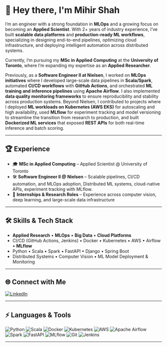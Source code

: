 # 👋 Hey there, I'm Mihir Shah  

I’m an engineer with a strong foundation in **MLOps** and a growing focus on becoming an **Applied Scientist**. With 2+ years of industry experience, I’ve built **scalable data platforms** and **production-ready ML workflows**, specializing in designing end-to-end pipelines, optimizing cloud infrastructure, and deploying intelligent automation across distributed systems.  

Currently, I’m pursuing my **MSc in Applied Computing** at the **University of Toronto**, where I’m expanding my expertise as an **Applied Researcher**.

Previously, as a **Software Engineer II at Nielsen**, I worked on **MLOps initiatives** where I developed large-scale data pipelines in **Scala/Spark**, automated **CI/CD workflows** with **GitHub Actions**, and orchestrated **ML training and inference pipelines** using **Apache Airflow**. I also implemented **data quality monitoring frameworks** to ensure reproducibility and stability across production systems. Beyond Nielsen, I contributed to projects where I deployed **ML workloads on Kubernetes (AWS EKS)** for autoscaling and high availability, used **MLflow** for experiment tracking and model versioning to streamline the transition from research to production, and built **Dockerized ML services** that exposed **REST APIs** for both real-time inference and batch scoring.  

---

## 🏆 Experience  

- 🎓 **MSc in Applied Computing** – Applied Scientist @ University of Toronto  
- 🛠️ **Software Engineer II @ Nielsen** – Scalable pipelines, CI/CD automation, and MLOps adoption, Distributed ML systems, cloud-native APIs, experiment tracking with MLflow.
- 🤖 **Internships & Research Roles** – Experience across computer vision, deep learning, and large-scale data infrastructure  

---

## 🛠️ Skills & Tech Stack  

- **Applied Research** • **MLOps** • **Big Data** • **Cloud Platforms**  
- CI/CD (GitHub Actions, Jenkins) • Docker • Kubernetes • AWS • Airflow • **MLflow**  
- Python • Scala • Spark • FastAPI • Django • Spring Boot  
- Distributed Systems • Computer Vision • ML Model Deployment & Monitoring  

---

## 🌐 Connect with Me  

[![LinkedIn](https://img.shields.io/badge/LinkedIn-0077B5?style=for-the-badge&logo=linkedin&logoColor=white)](https://www.linkedin.com/in/mihirshah0114)

---

## ⚡ Languages & Tools  

![Python](https://img.shields.io/badge/Python-3776AB?style=for-the-badge&logo=python&logoColor=white)
![Scala](https://img.shields.io/badge/Scala-DC322F?style=for-the-badge&logo=scala&logoColor=white)
![Docker](https://img.shields.io/badge/Docker-2496ED?style=for-the-badge&logo=docker&logoColor=white)
![Kubernetes](https://img.shields.io/badge/Kubernetes-326CE5?style=for-the-badge&logo=kubernetes&logoColor=white)
![AWS](https://img.shields.io/badge/AWS-232F3E?style=for-the-badge&logo=amazonaws&logoColor=white)
![Apache Airflow](https://img.shields.io/badge/Apache_Airflow-017CEE?style=for-the-badge&logo=apacheairflow&logoColor=white)
![Spark](https://img.shields.io/badge/Spark-E25A1C?style=for-the-badge&logo=apachespark&logoColor=white)
![FastAPI](https://img.shields.io/badge/FastAPI-009688?style=for-the-badge&logo=fastapi&logoColor=white)
![MLflow](https://img.shields.io/badge/MLflow-0194E2?style=for-the-badge&logo=mlflow&logoColor=white)
![Git](https://img.shields.io/badge/Git-F05032?style=for-the-badge&logo=git&logoColor=white)
![Jenkins](https://img.shields.io/badge/Jenkins-D24939?style=for-the-badge&logo=jenkins&logoColor=white)

---
